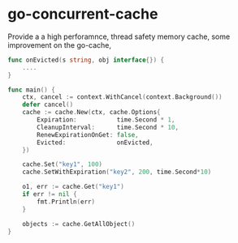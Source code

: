 # go-concurrent-cache

Provide a a high perforamnce, thread safety memory cache, some improvement on the go-cache,

```go
func onEvicted(s string, obj interface{}) {
	....
}

func main() {
	ctx, cancel := context.WithCancel(context.Background())
	defer cancel()
	cache := cache.New(ctx, cache.Options{
		Expiration:           time.Second * 1,
		CleanupInterval:      time.Second * 10,
		RenewExpirationOnGet: false,
		Evicted:              onEvicted,
	})

	cache.Set("key1", 100)
	cache.SetWithExpiration("key2", 200, time.Second*10)

	o1, err := cache.Get("key1")
	if err != nil {
		fmt.Println(err)
	}

	objects := cache.GetAllObject()
}
```

